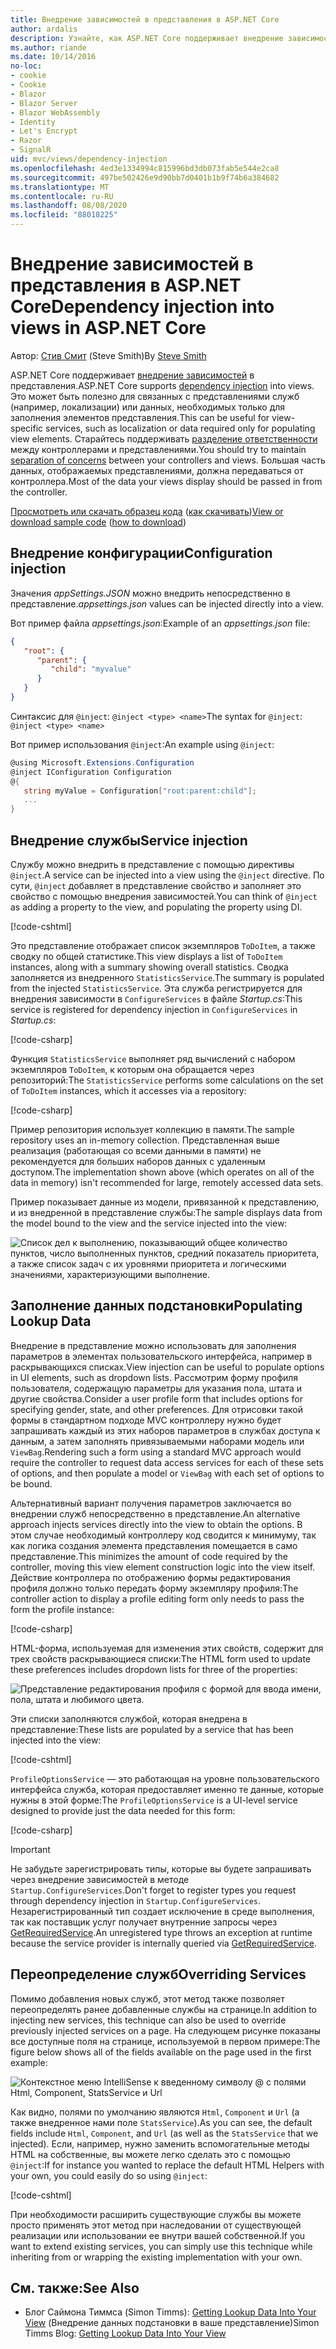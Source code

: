 ```yaml
---
title: Внедрение зависимостей в представления в ASP.NET Core
author: ardalis
description: Узнайте, как ASP.NET Core поддерживает внедрение зависимостей в представления MVC.
ms.author: riande
ms.date: 10/14/2016
no-loc:
- cookie
- Cookie
- Blazor
- Blazor Server
- Blazor WebAssembly
- Identity
- Let's Encrypt
- Razor
- SignalR
uid: mvc/views/dependency-injection
ms.openlocfilehash: 4ed3e1334994c815996bd3db073fab5e544e2ca8
ms.sourcegitcommit: 497be502426e9d90bb7d0401b1b9f74b6a384682
ms.translationtype: MT
ms.contentlocale: ru-RU
ms.lasthandoff: 08/08/2020
ms.locfileid: "88018225"
---
```

# <a name="dependency-injection-into-views-in-aspnet-core"></a><span data-ttu-id="1516a-103">Внедрение зависимостей в представления в ASP.NET Core</span><span class="sxs-lookup"><span data-stu-id="1516a-103">Dependency injection into views in ASP.NET Core</span></span>

<span data-ttu-id="1516a-104">Автор: [Стив Смит](https://ardalis.com/) (Steve Smith)</span><span class="sxs-lookup"><span data-stu-id="1516a-104">By [Steve Smith](https://ardalis.com/)</span></span>

<span data-ttu-id="1516a-105">ASP.NET Core поддерживает [внедрение зависимостей](xref:fundamentals/dependency-injection) в представления.</span><span class="sxs-lookup"><span data-stu-id="1516a-105">ASP.NET Core supports [dependency injection](xref:fundamentals/dependency-injection) into views.</span></span> <span data-ttu-id="1516a-106">Это может быть полезно для связанных с представлениями служб (например, локализации) или данных, необходимых только для заполнения элементов представления.</span><span class="sxs-lookup"><span data-stu-id="1516a-106">This can be useful for view-specific services, such as localization or data required only for populating view elements.</span></span> <span data-ttu-id="1516a-107">Старайтесь поддерживать [разделение ответственности](/dotnet/standard/modern-web-apps-azure-architecture/architectural-principles#separation-of-concerns) между контроллерами и представлениями.</span><span class="sxs-lookup"><span data-stu-id="1516a-107">You should try to maintain [separation of concerns](/dotnet/standard/modern-web-apps-azure-architecture/architectural-principles#separation-of-concerns) between your controllers and views.</span></span> <span data-ttu-id="1516a-108">Большая часть данных, отображаемых представлениями, должна передаваться от контроллера.</span><span class="sxs-lookup"><span data-stu-id="1516a-108">Most of the data your views display should be passed in from the controller.</span></span>

<span data-ttu-id="1516a-109">[Просмотреть или скачать образец кода](https://github.com/dotnet/AspNetCore.Docs/tree/master/aspnetcore/mvc/views/dependency-injection/sample) ([как скачивать](xref:index#how-to-download-a-sample))</span><span class="sxs-lookup"><span data-stu-id="1516a-109">[View or download sample code](https://github.com/dotnet/AspNetCore.Docs/tree/master/aspnetcore/mvc/views/dependency-injection/sample) ([how to download](xref:index#how-to-download-a-sample))</span></span>

## <a name="configuration-injection"></a><span data-ttu-id="1516a-110">Внедрение конфигурации</span><span class="sxs-lookup"><span data-stu-id="1516a-110">Configuration injection</span></span>

<span data-ttu-id="1516a-111">Значения *appSettings.JSON* можно внедрить непосредственно в представление.</span><span class="sxs-lookup"><span data-stu-id="1516a-111">*appsettings.json* values can be injected directly into a view.</span></span>

<span data-ttu-id="1516a-112">Вот пример файла *appsettings.json*:</span><span class="sxs-lookup"><span data-stu-id="1516a-112">Example of an *appsettings.json* file:</span></span>

```json
{
   "root": {
      "parent": {
         "child": "myvalue"
      }
   }
}
```

<span data-ttu-id="1516a-113">Синтаксис для `@inject`: `@inject <type> <name>`</span><span class="sxs-lookup"><span data-stu-id="1516a-113">The syntax for `@inject`: `@inject <type> <name>`</span></span>

<span data-ttu-id="1516a-114">Вот пример использования `@inject`:</span><span class="sxs-lookup"><span data-stu-id="1516a-114">An example using `@inject`:</span></span>

```csharp
@using Microsoft.Extensions.Configuration
@inject IConfiguration Configuration
@{
   string myValue = Configuration["root:parent:child"];
   ...
}
```

## <a name="service-injection"></a><span data-ttu-id="1516a-115">Внедрение службы</span><span class="sxs-lookup"><span data-stu-id="1516a-115">Service injection</span></span>

<span data-ttu-id="1516a-116">Службу можно внедрить в представление с помощью директивы `@inject`.</span><span class="sxs-lookup"><span data-stu-id="1516a-116">A service can be injected into a view using the `@inject` directive.</span></span> <span data-ttu-id="1516a-117">По сути, `@inject` добавляет в представление свойство и заполняет это свойство с помощью внедрения зависимостей.</span><span class="sxs-lookup"><span data-stu-id="1516a-117">You can think of `@inject` as adding a property to the view, and populating the property using DI.</span></span>

[!code-cshtml[](../../mvc/views/dependency-injection/sample/src/ViewInjectSample/Views/ToDo/Index.cshtml?highlight=4,5,15,16,17)]

<span data-ttu-id="1516a-118">Это представление отображает список экземпляров `ToDoItem`, а также сводку по общей статистике.</span><span class="sxs-lookup"><span data-stu-id="1516a-118">This view displays a list of `ToDoItem` instances, along with a summary showing overall statistics.</span></span> <span data-ttu-id="1516a-119">Сводка заполняется из внедренного `StatisticsService`.</span><span class="sxs-lookup"><span data-stu-id="1516a-119">The summary is populated from the injected `StatisticsService`.</span></span> <span data-ttu-id="1516a-120">Эта служба регистрируется для внедрения зависимости в `ConfigureServices` в файле *Startup.cs*:</span><span class="sxs-lookup"><span data-stu-id="1516a-120">This service is registered for dependency injection in `ConfigureServices` in *Startup.cs*:</span></span>

[!code-csharp[](../../mvc/views/dependency-injection/sample/src/ViewInjectSample/Startup.cs?highlight=6,7&range=15-22)]

<span data-ttu-id="1516a-121">Функция `StatisticsService` выполняет ряд вычислений с набором экземпляров `ToDoItem`, к которым она обращается через репозиторий:</span><span class="sxs-lookup"><span data-stu-id="1516a-121">The `StatisticsService` performs some calculations on the set of `ToDoItem` instances, which it accesses via a repository:</span></span>

[!code-csharp[](../../mvc/views/dependency-injection/sample/src/ViewInjectSample/Model/Services/StatisticsService.cs?highlight=15,20,25)]

<span data-ttu-id="1516a-122">Пример репозитория использует коллекцию в памяти.</span><span class="sxs-lookup"><span data-stu-id="1516a-122">The sample repository uses an in-memory collection.</span></span> <span data-ttu-id="1516a-123">Представленная выше реализация (работающая со всеми данными в памяти) не рекомендуется для больших наборов данных с удаленным доступом.</span><span class="sxs-lookup"><span data-stu-id="1516a-123">The implementation shown above (which operates on all of the data in memory) isn't recommended for large, remotely accessed data sets.</span></span>

<span data-ttu-id="1516a-124">Пример показывает данные из модели, привязанной к представлению, и из внедренной в представление службы:</span><span class="sxs-lookup"><span data-stu-id="1516a-124">The sample displays data from the model bound to the view and the service injected into the view:</span></span>

![Список дел к выполнению, показывающий общее количество пунктов, число выполненных пунктов, средний показатель приоритета, а также список задач с их уровнями приоритета и логическими значениями, характеризующими выполнение.](dependency-injection/_static/screenshot.png)

## <a name="populating-lookup-data"></a><span data-ttu-id="1516a-126">Заполнение данных подстановки</span><span class="sxs-lookup"><span data-stu-id="1516a-126">Populating Lookup Data</span></span>

<span data-ttu-id="1516a-127">Внедрение в представление можно использовать для заполнения параметров в элементах пользовательского интерфейса, например в раскрывающихся списках.</span><span class="sxs-lookup"><span data-stu-id="1516a-127">View injection can be useful to populate options in UI elements, such as dropdown lists.</span></span> <span data-ttu-id="1516a-128">Рассмотрим форму профиля пользователя, содержащую параметры для указания пола, штата и другие свойства.</span><span class="sxs-lookup"><span data-stu-id="1516a-128">Consider a user profile form that includes options for specifying gender, state, and other preferences.</span></span> <span data-ttu-id="1516a-129">Для отрисовки такой формы в стандартном подходе MVC контроллеру нужно будет запрашивать каждый из этих наборов параметров в службах доступа к данным, а затем заполнять привязываемыми наборами модель или `ViewBag`.</span><span class="sxs-lookup"><span data-stu-id="1516a-129">Rendering such a form using a standard MVC approach would require the controller to request data access services for each of these sets of options, and then populate a model or `ViewBag` with each set of options to be bound.</span></span>

<span data-ttu-id="1516a-130">Альтернативный вариант получения параметров заключается во внедрении служб непосредственно в представление.</span><span class="sxs-lookup"><span data-stu-id="1516a-130">An alternative approach injects services directly into the view to obtain the options.</span></span> <span data-ttu-id="1516a-131">В этом случае необходимый контроллеру код сводится к минимуму, так как логика создания элемента представления помещается в само представление.</span><span class="sxs-lookup"><span data-stu-id="1516a-131">This minimizes the amount of code required by the controller, moving this view element construction logic into the view itself.</span></span> <span data-ttu-id="1516a-132">Действие контроллера по отображению формы редактирования профиля должно только передать форму экземпляру профиля:</span><span class="sxs-lookup"><span data-stu-id="1516a-132">The controller action to display a profile editing form only needs to pass the form the profile instance:</span></span>

[!code-csharp[](../../mvc/views/dependency-injection/sample/src/ViewInjectSample/Controllers/ProfileController.cs?highlight=9,19)]

<span data-ttu-id="1516a-133">HTML-форма, используемая для изменения этих свойств, содержит для трех свойств раскрывающиеся списки:</span><span class="sxs-lookup"><span data-stu-id="1516a-133">The HTML form used to update these preferences includes dropdown lists for three of the properties:</span></span>

![Представление редактирования профиля с формой для ввода имени, пола, штата и любимого цвета.](dependency-injection/_static/updateprofile.png)

<span data-ttu-id="1516a-135">Эти списки заполняются службой, которая внедрена в представление:</span><span class="sxs-lookup"><span data-stu-id="1516a-135">These lists are populated by a service that has been injected into the view:</span></span>

[!code-cshtml[](../../mvc/views/dependency-injection/sample/src/ViewInjectSample/Views/Profile/Index.cshtml?highlight=4,16,17,21,22,26,27)]

<span data-ttu-id="1516a-136">`ProfileOptionsService` — это работающая на уровне пользовательского интерфейса служба, которая предоставляет именно те данные, которые нужны в этой форме:</span><span class="sxs-lookup"><span data-stu-id="1516a-136">The `ProfileOptionsService` is a UI-level service designed to provide just the data needed for this form:</span></span>

[!code-csharp[](../../mvc/views/dependency-injection/sample/src/ViewInjectSample/Model/Services/ProfileOptionsService.cs?highlight=7,13,24)]

> [!IMPORTANT]
> <span data-ttu-id="1516a-137">Не забудьте зарегистрировать типы, которые вы будете запрашивать через внедрение зависимостей в методе `Startup.ConfigureServices`.</span><span class="sxs-lookup"><span data-stu-id="1516a-137">Don't forget to register types you request through dependency injection in `Startup.ConfigureServices`.</span></span> <span data-ttu-id="1516a-138">Незарегистрированный тип создает исключение в среде выполнения, так как поставщик услуг получает внутренние запросы через [GetRequiredService](/dotnet/api/microsoft.extensions.dependencyinjection.serviceproviderserviceextensions.getrequiredservice).</span><span class="sxs-lookup"><span data-stu-id="1516a-138">An unregistered type throws an exception at runtime because the service provider is internally queried via [GetRequiredService](/dotnet/api/microsoft.extensions.dependencyinjection.serviceproviderserviceextensions.getrequiredservice).</span></span>

## <a name="overriding-services"></a><span data-ttu-id="1516a-139">Переопределение служб</span><span class="sxs-lookup"><span data-stu-id="1516a-139">Overriding Services</span></span>

<span data-ttu-id="1516a-140">Помимо добавления новых служб, этот метод также позволяет переопределять ранее добавленные службы на странице.</span><span class="sxs-lookup"><span data-stu-id="1516a-140">In addition to injecting new services, this technique can also be used to override previously injected services on a page.</span></span> <span data-ttu-id="1516a-141">На следующем рисунке показаны все доступные поля на странице, используемой в первом примере:</span><span class="sxs-lookup"><span data-stu-id="1516a-141">The figure below shows all of the fields available on the page used in the first example:</span></span>

![Контекстное меню IntelliSense к введенному символу @ с полями Html, Component, StatsService и Url](dependency-injection/_static/razor-fields.png)

<span data-ttu-id="1516a-143">Как видно, полями по умолчанию являются `Html`, `Component` и `Url` (а также внедренное нами поле `StatsService`).</span><span class="sxs-lookup"><span data-stu-id="1516a-143">As you can see, the default fields include `Html`, `Component`, and `Url` (as well as the `StatsService` that we injected).</span></span> <span data-ttu-id="1516a-144">Если, например, нужно заменить вспомогательные методы HTML на собственные, вы можете легко сделать это с помощью `@inject`:</span><span class="sxs-lookup"><span data-stu-id="1516a-144">If for instance you wanted to replace the default HTML Helpers with your own, you could easily do so using `@inject`:</span></span>

[!code-cshtml[](../../mvc/views/dependency-injection/sample/src/ViewInjectSample/Views/Helper/Index.cshtml?highlight=3,11)]

<span data-ttu-id="1516a-145">При необходимости расширить существующие службы вы можете просто применять этот метод при наследовании от существующей реализации или использовании ее внутри вашей собственной.</span><span class="sxs-lookup"><span data-stu-id="1516a-145">If you want to extend existing services, you can simply use this technique while inheriting from or wrapping the existing implementation with your own.</span></span>

## <a name="see-also"></a><span data-ttu-id="1516a-146">См. также:</span><span class="sxs-lookup"><span data-stu-id="1516a-146">See Also</span></span>

* <span data-ttu-id="1516a-147">Блог Саймона Тиммса (Simon Timms): [Getting Lookup Data Into Your View](https://blog.simontimms.com/2015/06/09/getting-lookup-data-into-you-view/) (Внедрение данных подстановки в ваше представление)</span><span class="sxs-lookup"><span data-stu-id="1516a-147">Simon Timms Blog: [Getting Lookup Data Into Your View](https://blog.simontimms.com/2015/06/09/getting-lookup-data-into-you-view/)</span></span>
